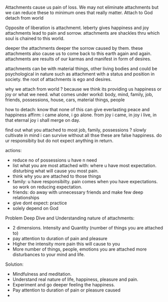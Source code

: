 Attachments cause us pain of loss. We may not eliminate attachments but we can reduce these to minimum ones that really matter. Attach to God detach from world 

Opposite of liberation is attachmemt.
leberty gives happiness and joy
attachments lead to pain and sorrow. 
attachments are shackles thru which soul is chained to this world.

deeper the attachments deeper the sorrow caused by them. these attachments also cause us to come back to this earth again and again. attachments are results of our karmas and manifest in form of desires. 

attachments can be with material things, other living bodies and could be psychological in nature such as attachment with a status and position in society. the root of attachments is ego and desires. 

why we attach from world ?
because we think its providing us happiness or joy or what we need. 
what comes under workd: 
body, mind, family, job, friends, possessions, house, cars, material things, people

how to detach:
know that none of this can give everlasting peace and happiness
affirm: i came alone, i go alone. 
from joy i came, in joy i live, in that eternal joy i shall merge on day. 

find out what you attached to most
job, family, possessions ? 
slowly cultivate in mind i can survive without all thse
these are false happiness. 
do ur responsibity but do not expect anything in return. 


actions: 
- reduce no of possessions u have n need
- list what you are most attached with: where u have most expectation. disturbing what will cause you most pain.
- think why you are attached to those things
- family: u have responsibilty. pain comes when you have expectations. so work on reducing expectation. 
- friends: do away with unnecessary friends and make few deep relationships
- give dont expect: practice
- solely depend on God 



Problem Deep Dive and Understanding nature of attachments:
- 2 dimensions. Intensity and Quantity (number of things you are attached to)
- pay attention to duration of pain and pleasure
- Higher the intensity more pain this will cause to you 
- More number of things, people, emotions you are attached more disturbances to your mind and life. 

Solution: 
- Mindfulness and meditation. 
- Understand real nature of life, happiness, pleasure and pain. 
- Experiment and go deeper feeling the happiness. 
- Pay attention to duration of pain or pleasure caused 
- 

